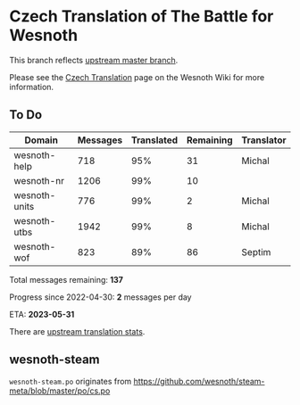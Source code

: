# Czech Translation of The Battle for Wesnoth

This branch reflects [upstream master branch](https://github.com/wesnoth/wesnoth/tree/master).

Please see the [Czech Translation](https://wiki.wesnoth.org/CzechTranslation) page on the Wesnoth Wiki for more information.

## To Do

Domain | Messages | Translated | Remaining | Translator
------ | -------- | ---------- | --------- | ----------
wesnoth-help | 718 | 95% | 31 | Michal
wesnoth-nr | 1206 | 99% | 10 |
wesnoth-units | 776 | 99% | 2 | Michal
wesnoth-utbs | 1942 | 99% | 8 | Michal
wesnoth-wof | 823 | 89% | 86 | Septim

Total messages remaining: **137**

Progress since 2022-04-30: **2** messages per day

ETA: **2023-05-31**

There are [upstream translation stats](https://www.wesnoth.org/gettext/?view=langs&version=master&lang=cs).

## wesnoth-steam
`wesnoth-steam.po` originates from https://github.com/wesnoth/steam-meta/blob/master/po/cs.po

